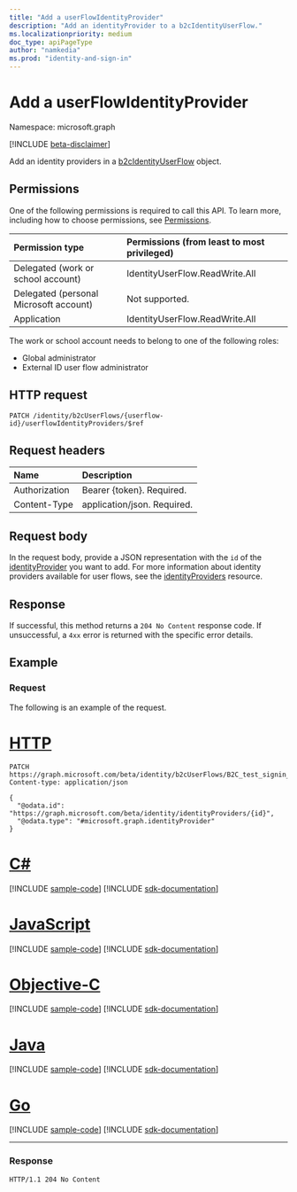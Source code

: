 ```yaml
---
title: "Add a userFlowIdentityProvider"
description: "Add an identityProvider to a b2cIdentityUserFlow."
ms.localizationpriority: medium
doc_type: apiPageType
author: "namkedia"
ms.prod: "identity-and-sign-in"
---
```


# Add a userFlowIdentityProvider

Namespace: microsoft.graph

[!INCLUDE [beta-disclaimer](../../includes/beta-disclaimer.md)]

Add an identity providers in a [b2cIdentityUserFlow](../resources/b2cidentityuserflow.md) object.

## Permissions

One of the following permissions is required to call this API. To learn more, including how to choose permissions, see [Permissions](/graph/permissions-reference).

|Permission type      | Permissions (from least to most privileged)              |
|:--------------------|:---------------------------------------------------------|
|Delegated (work or school account)|IdentityUserFlow.ReadWrite.All|
|Delegated (personal Microsoft account)| Not supported.|
|Application| IdentityUserFlow.ReadWrite.All|

The work or school account needs to belong to one of the following roles:

* Global administrator
* External ID user flow administrator

## HTTP request

<!-- { "blockType": "ignored" } -->

```http
PATCH /identity/b2cUserFlows/{userflow-id}/userflowIdentityProviders/$ref
```

## Request headers

|Name|Description|
|:---------------|:----------|
|Authorization|Bearer {token}. Required.|
|Content-Type|application/json. Required.|

## Request body

In the request body, provide a JSON representation with the `id` of the [identityProvider](../resources/identityproviderbase.md) you want to add. For more information about identity providers available for user flows, see the [identityProviders](../resources/identityproviderbase.md) resource.

## Response

If successful, this method returns a `204 No Content` response code. If unsuccessful, a `4xx` error is returned with the specific error details.

## Example

### Request

The following is an example of the request.


# [HTTP](#tab/http)
<!-- {
  "blockType": "request",
  "name": "update_b2cuserflows_userflowIdentityProviders",
  "sampleKeys": ["B2C_test_signin_signup"]
}
-->

``` http
PATCH https://graph.microsoft.com/beta/identity/b2cUserFlows/B2C_test_signin_signup/userflowIdentityProviders/$ref
Content-type: application/json

{
  "@odata.id": "https://graph.microsoft.com/beta/identity/identityProviders/{id}",
  "@odata.type": "#microsoft.graph.identityProvider"
}
```
# [C#](#tab/csharp)
[!INCLUDE [sample-code](../includes/snippets/csharp/update-b2cuserflows-userflowidentityproviders-csharp-snippets.md)]
[!INCLUDE [sdk-documentation](../includes/snippets/snippets-sdk-documentation-link.md)]

# [JavaScript](#tab/javascript)
[!INCLUDE [sample-code](../includes/snippets/javascript/update-b2cuserflows-userflowidentityproviders-javascript-snippets.md)]
[!INCLUDE [sdk-documentation](../includes/snippets/snippets-sdk-documentation-link.md)]

# [Objective-C](#tab/objc)
[!INCLUDE [sample-code](../includes/snippets/objc/update-b2cuserflows-userflowidentityproviders-objc-snippets.md)]
[!INCLUDE [sdk-documentation](../includes/snippets/snippets-sdk-documentation-link.md)]

# [Java](#tab/java)
[!INCLUDE [sample-code](../includes/snippets/java/update-b2cuserflows-userflowidentityproviders-java-snippets.md)]
[!INCLUDE [sdk-documentation](../includes/snippets/snippets-sdk-documentation-link.md)]

# [Go](#tab/go)
[!INCLUDE [sample-code](../includes/snippets/go/update-b2cuserflows-userflowidentityproviders-go-snippets.md)]
[!INCLUDE [sdk-documentation](../includes/snippets/snippets-sdk-documentation-link.md)]

---


### Response

<!-- {
  "blockType": "response",
  "truncated": true
} -->

```http
HTTP/1.1 204 No Content
```
